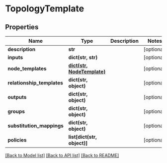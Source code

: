 # TopologyTemplate

## Properties
Name | Type | Description | Notes
------------ | ------------- | ------------- | -------------
**description** | **str** |  | [optional] 
**inputs** | **dict(str, str)** |  | [optional] 
**node_templates** | [**dict(str, NodeTemplate)**](NodeTemplate.md) |  | [optional] 
**relationship_templates** | **dict(str, object)** |  | [optional] 
**outputs** | **dict(str, object)** |  | [optional] 
**groups** | **dict(str, object)** |  | [optional] 
**substitution_mappings** | **dict(str, object)** |  | [optional] 
**policies** | **list[dict(str, object)]** |  | [optional] 

[[Back to Model list]](../README.md#documentation-for-models) [[Back to API list]](../README.md#documentation-for-api-endpoints) [[Back to README]](../README.md)


